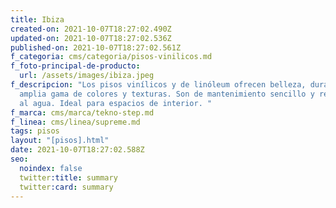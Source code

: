 ```yaml
---
title: Ibiza
created-on: 2021-10-07T18:27:02.490Z
updated-on: 2021-10-07T18:27:02.536Z
published-on: 2021-10-07T18:27:02.561Z
f_categoria: cms/categoria/pisos-vinilicos.md
f_foto-principal-de-producto:
  url: /assets/images/ibiza.jpeg
f_descripcion: "Los pisos vinílicos y de linóleum ofrecen belleza, durabilidad y
  amplia gama de colores y texturas. Son de mantenimiento sencillo y resistentes
  al agua. Ideal para espacios de interior. "
f_marca: cms/marca/tekno-step.md
f_linea: cms/linea/supreme.md
tags: pisos
layout: "[pisos].html"
date: 2021-10-07T18:27:02.588Z
seo:
  noindex: false
  twitter:title: summary
  twitter:card: summary
---
```

